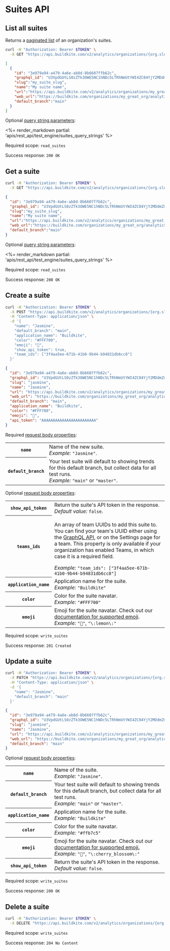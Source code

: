 # Suites API

## List all suites

Returns a [paginated list](<%= paginated_resource_docs_url %>) of an organization's suites.

```bash
curl -H "Authorization: Bearer $TOKEN" \
  -X GET "https://api.buildkite.com/v2/analytics/organizations/{org.slug}/suites"
```

```json
[
  {
    "id": "3e979a94-a479-4a6e-ab8d-8b6607ffb62c",
    "graphql_id": "U3VpdGUtLS0zZTk3OWE5NC1hNDc5LTRhNmUtYWI4ZC04YjY2MDdmZmI2MmM=",
    "slug":"my_suite_slug",
    "name":"My suite name",
    "url":"https://api.buildkite.com/v2/analytics/organizations/my_great_org/suites/my_suite_slug",
    "web_url":"https://buildkite.com/organizations/my_great_org/analytics/suites/my_suite_slug",
    "default_branch":"main"
  }
]
```

Optional [query string parameters](/docs/api#query-string-parameters):

<%= render_markdown partial: 'apis/rest_api/test_engine/suites_query_strings' %>

Required scope: `read_suites`

Success response: `200 OK`

## Get a suite

```bash
curl -H "Authorization: Bearer $TOKEN" \
  -X GET "https://api.buildkite.com/v2/analytics/organizations/{org.slug}/suites/{suite.slug}"
```

```json
{
  "id": "3e979a94-a479-4a6e-ab8d-8b6607ffb62c",
  "graphql_id": "U3VpdGUtLS0zZTk3OWE5NC1hNDc5LTRhNmUtYWI4ZC04YjY2MDdmZmI2MmM=",
  "slug":"my_suite_slug",
  "name":"My suite name",
  "url":"https://api.buildkite.com/v2/analytics/organizations/my_great_org/suites/my_suite_slug",
  "web_url":"https://buildkite.com/organizations/my_great_org/analytics/suites/my_suite_slug",
  "default_branch":"main"
}
```

Optional [query string parameters](/docs/api#query-string-parameters):

<%= render_markdown partial: 'apis/rest_api/test_engine/suites_query_strings' %>

Required scope: `read_suites`

Success response: `200 OK`

## Create a suite

```bash
curl -H "Authorization: Bearer $TOKEN" \
  -X POST "https://api.buildkite.com/v2/analytics/organizations/{org.slug}/suites" \
  -H "Content-Type: application/json" \
  -d '{
    "name": "Jasmine",
    "default_branch": "main",
    "application_name": "Buildkite",
    "color": "#FFF700",
    "emoji": "🍋",
    "show_api_token": true,
    "team_ids": ["3f4aa5ee-671b-41b0-9b44-b94831db6cc8"]
  }'
```

```json
{
  "id": "3e979a94-a479-4a6e-ab8d-8b6607ffb62c",
  "graphql_id": "U3VpdGUtLS0zZTk3OWE5NC1hNDc5LTRhNmUtYWI4ZC04YjY2MDdmZmI2MmM=",
  "slug": "jasmine",
  "name": "Jasmine",
  "url": "https://api.buildkite.com/v2/analytics/organizations/my_great_org/suites/jasmine",
  "web_url": "https://buildkite.com/organizations/my_great_org/analytics/suites/jasmine",
  "default_branch": "main",
  "application_name": "Buildkite",
  "color": "#FFF700",
  "emoji": "🍋",
  "api_token": "AAAAAAAAAAAAAAAAAAAAAAAA"
}
```

Required [request body properties](/docs/api#request-body-properties):

<table class="responsive-table">
<tbody>
  <tr><th><code>name</code></th><td>Name of the new suite.<br><em>Example:</em> <code>"Jasmine"</code>.</td></tr>
  <tr><th><code>default_branch</code></th><td>Your test suite will default to showing trends for this default branch, but collect data for all test runs.<br><em>Example:</em> <code>"main"</code> or <code>"master"</code>.</td></tr>
</tbody>
</table>

Optional [request body properties](/docs/api#request-body-properties):

<table class="responsive-table">
  <tbody>
    <tr><th><code>show_api_token</code></th><td>Return the suite's API token in the response.<br><em>Default value:</em> <code>false</code>.</td></tr>
    <tr>
      <th><code>teams_ids</code></th>
      <td>
        <p>An array of team UUIDs to add this suite to. You can find your team's UUID either using the <a href="/docs/apis/graphql-api">GraphQL API</a>, or on the Settings page for a team. This property is only available if your organization has enabled Teams, in which case it is a required field.</p>
        <em>Example:</em> <code>"team_ids": ["3f4aa5ee-671b-41b0-9b44-b94831db6cc8"]</code></td></tr>
      </td>
    </tr>
    <tr><th><code>application_name</code></th><td>Application name for the suite.<br><em>Example:</em> <code>"Buildkite"</code></td></tr>
    <tr><th><code>color</code></th><td>Color for the suite navatar.<br><em>Example:</em> <code>"#FFF700"</code></td></tr>
    <tr><th><code>emoji</code></th><td>Emoji for the suite navatar. Check out our <a href="https://github.com/buildkite/emojis#emoji-reference">documentation for supported emoji</a>.<br><em>Example:</em> <code>"🍋"</code>, <code>"\:lemon\:"</code></td></tr>
  </tbody>
</table>

Required scope: `write_suites`

Success response: `201 Created`

## Update a suite

```bash
curl -H "Authorization: Bearer $TOKEN" \
  -X PATCH "https://api.buildkite.com/v2/analytics/organizations/{org.slug}/suites/{suite.slug}" \
  -H "Content-Type: application/json" \
  -d '{
    "name": "Jasmine",
    "default_branch": "main"
  }'
```

```json
{
  "id": "3e979a94-a479-4a6e-ab8d-8b6607ffb62c",
  "graphql_id": "U3VpdGUtLS0zZTk3OWE5NC1hNDc5LTRhNmUtYWI4ZC04YjY2MDdmZmI2MmM=",
  "slug": "jasmine",
  "name": "Jasmine",
  "url": "https://api.buildkite.com/v2/analytics/organizations/my_great_org/suites/jasmine",
  "web_url": "https://buildkite.com/organizations/my_great_org/analytics/suites/jasmine",
  "default_branch": "main"
}
```

Optional [request body properties](/docs/api#request-body-properties):

<table class="responsive-table">
<tbody>
  <tr><th><code>name</code></th><td>Name of the suite.<br><em>Example:</em> <code>"Jasmine"</code>.</td></tr>
  <tr><th><code>default_branch</code></th><td>Your test suite will default to showing trends for this default branch, but collect data for all test runs.<br><em>Example:</em> <code>"main"</code> or <code>"master"</code>.</td></tr>
  <tr><th><code>application_name</code></th><td>Application name for the suite.<br><em>Example:</em> <code>"Buildkite"</code></td></tr>
  <tr><th><code>color</code></th><td>Color for the suite navatar.<br><em>Example:</em> <code>"#ffb7c5"</code></td></tr>
  <tr><th><code>emoji</code></th><td>Emoji for the suite navatar. Check out our <a href="https://github.com/buildkite/emojis#emoji-reference">documentation for supported emoji.</a><br><em>Example:</em> <code>"🌸"</code>, <code>"\:cherry_blossom\:"</code></td></tr>
  <tr><th><code>show_api_token</code></th><td>Return the suite's API token in the response.<br><em>Default value:</em> <code>false</code>.</td></tr>
</tbody>
</table>


Required scope: `write_suites`

Success response: `200 OK`

## Delete a suite

```bash
curl -H "Authorization: Bearer $TOKEN" \
  -X DELETE "https://api.buildkite.com/v2/analytics/organizations/{org.slug}/suites/{suite.slug}"
```

Required scope: `write_suites`

Success response: `204 No Content`
